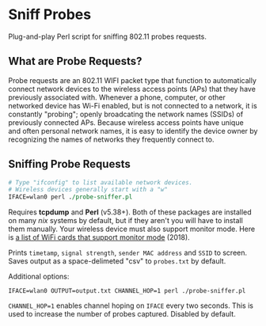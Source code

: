 # Sniff Probes

Plug-and-play Perl script for sniffing 802.11 probes requests. 

## What are Probe Requests?

Probe requests are an 802.11 WIFI packet type that function to automatically connect network devices to the wireless access points (APs) that they have previously associated with. Whenever a phone, computer, or other networked device has Wi-Fi enabled, but is not connected to a network, it is constantly "probing"; openly broadcating the network names (SSIDs) of previously connected APs. Because wireless access points have unique and often personal network names, it is easy to identify the device owner by recognizing the names of networks they frequently connect to.

## Sniffing Probe Requests

```Perl
# Type "ifconfig" to list available network devices.
# Wireless devices generally start with a "w"
IFACE=wlan0 perl ./probe-sniffer.pl
```

Requires **tcpdump** and **Perl** (v5.38+). Both of these packages are installed on many *nix* systems by default, but if they aren't you will have to install them manually. Your wireless device must also support monitor mode. Here is [a list of WiFi cards that support monitor mode](https://www.wirelesshack.org/best-kali-linux-compatible-usb-adapter-dongles-2016.html) (2018).

Prints `timetamp`, `signal strength`, `sender MAC address` and `SSID` to screen. Saves output as a space-delimeted "csv" to `probes.txt` by default.

Additional options:

```console
IFACE=wlan0 OUTPUT=output.txt CHANNEL_HOP=1 perl ./probe-sniffer.pl
```

`CHANNEL_HOP=1` enables channel hoping on `IFACE` every two seconds. This is used to increase the number of probes captured. Disabled by default.
